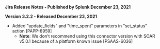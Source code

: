 **Jira Release Notes - Published by Splunk December 23, 2021**


**Version 3.2.2 - Released December 23, 2021**

* Added "update_fields" and "time_spent" parameters in "set_status" action [PAPP-8959]
    * **Note**: We don't recommend using this connector version with SOAR v5.0.1 because of a platform known issue [PSAAS-6036]